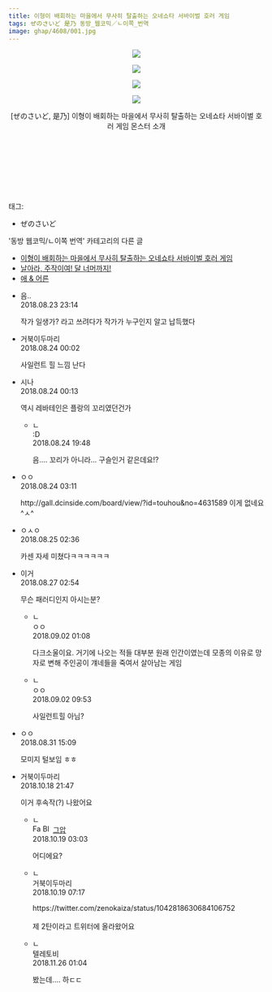 ```yaml
---
title: 이형이 배회하는 마을에서 무사히 탈출하는 오네쇼타 서바이벌 호러 게임
tags: ぜのさいど 是乃 동방_웹코믹／ㄴ이쪽_번역
image: ghap/4608/001.jpg
---
```

<div class="article">
<p style="text-align: center; clear: none; float: none;"><img src="{{ site.nasurl }}/ghap/4608/001.jpg"/></p>
<p style="text-align: center; clear: none; float: none;"><img src="{{ site.nasurl }}/ghap/4608/002.jpg"/></p>
<p style="text-align: center; clear: none; float: none;"><img src="{{ site.nasurl }}/ghap/4608/003.jpg"/></p>
<p style="text-align: center; clear: none; float: none;"><img src="{{ site.nasurl }}/ghap/4608/004.jpg"/></p>
<p style="text-align: center; clear: none; float: none;">[ぜのさいど, 是乃] 이형이 배회하는 마을에서 무사히 탈출하는 오네쇼타 서바이벌 호러 게임 몬스터 소개</p>
<p style="text-align: center; clear: none; float: none;"><br/></p>
<p style="text-align: center; clear: none; float: none;"><br/></p>
<p style="text-align: center; clear: none; float: none;"><br/></p>
<p><br/></p>
</div><div class="tagTrail">
<p>태그: </p>
<ul>
<li>ぜのさいど</li>
</ul>
</div><div class="another">
<p>'동방 웹코믹/ㄴ이쪽 번역' 카테고리의 다른 글</p>
<ul>
<li><a href="/2018-08-23-ghap_4608">이형이 배회하는 마을에서 무사히 탈출하는 오네쇼타 서바이벌 호러 게임</a></li>
<li><a href="/2017-01-14-ghap_3117">날아라, 주작이여! 달 너머까지!</a></li>
<li><a href="/2017-01-07-ghap_3088">애 &amp; 어른</a></li>
</ul>
</div><div class="cb_module cb_fluid">
<div class="cb_wrt cb_profile">
<div class="comment">
<ul>
<li class="cb_thumb_off" id="comment15315939">
<div class="cb_comment_area">
<div class="cb_info_area">
<div class="cb_section">
<span class="cb_nick_name">음..</span>
</div>
<div class="cb_section">
<span class="cb_date">2018.08.23 23:14 </span>
</div>
</div>
<div class="cb_dsc_comment">
<p class="cb_dsc">
											작가 일생가? 라고 쓰려다가 작가가 누구인지 알고 납득했다
										</p>
</div>
</div></li>
<li class="cb_thumb_off" id="comment15315966">
<div class="cb_comment_area">
<div class="cb_info_area">
<div class="cb_section">
<span class="cb_nick_name">거북이두마리</span>
</div>
<div class="cb_section">
<span class="cb_date">2018.08.24 00:02 </span>
</div>
</div>
<div class="cb_dsc_comment">
<p class="cb_dsc">
											사일런트 힐 느낌 난다
										</p>
</div>
</div></li>
<li class="cb_thumb_off" id="comment15315974">
<div class="cb_comment_area">
<div class="cb_info_area">
<div class="cb_section">
<span class="cb_nick_name">시나</span>
</div>
<div class="cb_section">
<span class="cb_date">2018.08.24 00:13 </span>
</div>
</div>
<div class="cb_dsc_comment">
<p class="cb_dsc">
											역시 레바테인은 플랑의 꼬리였던건가
										</p>
</div>
<ul>
<li class="cb_thumb_off" id="comment15316610">
<span class="cb_bu_subnode">ㄴ</span>
<div class="cb_comment_area">
<div class="cb_info_area">
<div class="cb_section">
<span class="cb_nick_name">:D</span>
</div>
<div class="cb_section">
<span class="cb_date">2018.08.24 19:48 </span>
</div>
</div>
<div class="cb_dsc_comment">
<p class="cb_dsc">
																음.... 꼬리가 아니라... 구슬인거 같은데요!?
															</p>
</div>
</div>
</li>
</ul>
</div></li>
<li class="cb_thumb_off" id="comment15316071">
<div class="cb_comment_area">
<div class="cb_info_area">
<div class="cb_section">
<span class="cb_nick_name">ㅇㅇ</span>
</div>
<div class="cb_section">
<span class="cb_date">2018.08.24 03:11 </span>
</div>
</div>
<div class="cb_dsc_comment">
<p class="cb_dsc">
											http://gall.dcinside.com/board/view/?id=touhou&amp;no=4631589  이게 없네요 ^ㅅ^
										</p>
</div>
</div></li>
<li class="cb_thumb_off" id="comment15316907">
<div class="cb_comment_area">
<div class="cb_info_area">
<div class="cb_section">
<span class="cb_nick_name">ㅇㅅㅇ</span>
</div>
<div class="cb_section">
<span class="cb_date">2018.08.25 02:36 </span>
</div>
</div>
<div class="cb_dsc_comment">
<p class="cb_dsc">
											카센 자세 미쳤다ㅋㅋㅋㅋㅋㅋ
										</p>
</div>
</div></li>
<li class="cb_thumb_off" id="comment15318281">
<div class="cb_comment_area">
<div class="cb_info_area">
<div class="cb_section">
<span class="cb_nick_name">이거</span>
</div>
<div class="cb_section">
<span class="cb_date">2018.08.27 02:54 </span>
</div>
</div>
<div class="cb_dsc_comment">
<p class="cb_dsc">
											무슨 패러디인지 아시는분?
										</p>
</div>
<ul>
<li class="cb_thumb_off" id="comment15324238">
<span class="cb_bu_subnode">ㄴ</span>
<div class="cb_comment_area">
<div class="cb_info_area">
<div class="cb_section">
<span class="cb_nick_name">ㅇㅇ</span>
</div>
<div class="cb_section">
<span class="cb_date">2018.09.02 01:08 </span>
</div>
</div>
<div class="cb_dsc_comment">
<p class="cb_dsc">
																다크소울이요. 거기에 나오는 적들 대부분 원래 인간이였는데 모종의 이유로 망자로 변해 주인공이 걔네들을 죽여서 살아남는 게임
															</p>
</div>
</div>
</li>
<li class="cb_thumb_off" id="comment15324418">
<span class="cb_bu_subnode">ㄴ</span>
<div class="cb_comment_area">
<div class="cb_info_area">
<div class="cb_section">
<span class="cb_nick_name">ㅇㅇ</span>
</div>
<div class="cb_section">
<span class="cb_date">2018.09.02 09:53 </span>
</div>
</div>
<div class="cb_dsc_comment">
<p class="cb_dsc">
																사일런트힐 아님?
															</p>
</div>
</div>
</li>
</ul>
</div></li>
<li class="cb_thumb_off" id="comment15322473">
<div class="cb_comment_area">
<div class="cb_info_area">
<div class="cb_section">
<span class="cb_nick_name">ㅇㅇ</span>
</div>
<div class="cb_section">
<span class="cb_date">2018.08.31 15:09 </span>
</div>
</div>
<div class="cb_dsc_comment">
<p class="cb_dsc">
											모미지 털보임 ㅎㅎ
										</p>
</div>
</div></li>
<li class="cb_thumb_off" id="comment15357952">
<div class="cb_comment_area">
<div class="cb_info_area">
<div class="cb_section">
<span class="cb_nick_name">거북이두마리</span>
</div>
<div class="cb_section">
<span class="cb_date">2018.10.18 21:47 </span>
</div>
</div>
<div class="cb_dsc_comment">
<p class="cb_dsc">
											이거 후속작(?) 나왔어요
										</p>
</div>
<ul>
<li class="cb_thumb_off" id="comment15358050">
<span class="cb_bu_subnode">ㄴ</span>
<div class="cb_comment_area">
<div class="cb_info_area">
<div class="cb_section">
<span class="cb_nick_name"><img alt="Favicon of https://ghaptouhou.tistory.com" height="16" onerror="this.onerror=null;this.parentNode.removeChild(this)" src="https://ghaptouhou.tistory.com/favicon.ico" width="16"/> <img alt="BlogIcon" height="16" onerror="this.parentNode.removeChild(this)" src="https://ghaptouhou.tistory.com/index.gif" width="16"/> <a href="https://ghaptouhou.tistory.com" onclick="return openLinkInNewWindow(this)"> 그압</a><span class="tistoryProfileLayerTrigger" onclick='TistoryProfile.show(event, this, {"title":"\uc800\uae30 \uc774\uac70 \ub098\uc911\uc5d0 \uc218\uc815 \uac00\ub2a5\ud558\ub098\uc694","url":"https:\/\/ghap.tistory.com","nickname":"\uadf8\uc555","items":[]}); return false;'></span></span>
</div>
<div class="cb_section">
<span class="cb_date">2018.10.19 03:03 </span>
</div>
</div>
<div class="cb_dsc_comment">
<p class="cb_dsc">
																어디에요?
															</p>
</div>
</div>
</li>
<li class="cb_thumb_off" id="comment15358130">
<span class="cb_bu_subnode">ㄴ</span>
<div class="cb_comment_area">
<div class="cb_info_area">
<div class="cb_section">
<span class="cb_nick_name">거북이두마리</span>
</div>
<div class="cb_section">
<span class="cb_date">2018.10.19 07:17 </span>
</div>
</div>
<div class="cb_dsc_comment">
<p class="cb_dsc">
																https://twitter.com/zenokaiza/status/1042818630684106752<br/>
<br/>
제 2탄이라고 트위터에 올라왔어요
															</p>
</div>
</div>
</li>
<li class="cb_thumb_off" id="comment15378500">
<span class="cb_bu_subnode">ㄴ</span>
<div class="cb_comment_area">
<div class="cb_info_area">
<div class="cb_section">
<span class="cb_nick_name">텔레토비</span>
</div>
<div class="cb_section">
<span class="cb_date">2018.11.26 01:04 </span>
</div>
</div>
<div class="cb_dsc_comment">
<p class="cb_dsc">
																봤는데.... 하ㄷㄷ
															</p>
</div>
</div>
</li>
</ul>
</div></li>
</ul>
</div>
</div><!-- commentList close -->
</div>